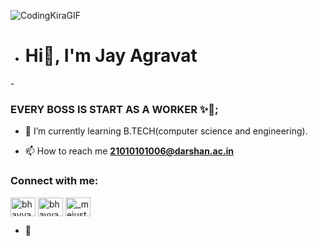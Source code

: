 ![CodingKiraGIF](https://user-images.githubusercontent.com/102980012/207538063-269bf95f-a3c2-47b5-8980-abcdeb40db95.gif)

- <h1>Hi👋, I'm  Jay Agravat</h1>

-<h3>EVERY BOSS IS START AS A WORKER ✨🎯;</h3>


- 🌱 I’m currently learning B.TECH(computer science and engineering).

- 📫 How to reach me **21010101006@darshan.ac.in**

<h3 align="left">Connect with me:</h3>
<p align="left">
<a href="https://twitter.com/bhavya_barai_" target="blank"><img align="center" src="https://raw.githubusercontent.com/rahuldkjain/github-profile-readme-generator/master/src/images/icons/Social/twitter.svg" alt="bhavya_barai_" height="30" width="40" /></a>
<a href="https://linkedin.com/in/Jay Agravat" target="blank"><img align="center" src="https://raw.githubusercontent.com/rahuldkjain/github-profile-readme-generator/master/src/images/icons/Social/linked-in-alt.svg" alt="bhavya barai" height="30" width="40" /></a>
<a href="https://instagram.com/jay_agravat_07" target="blank"><img align="center" src="https://raw.githubusercontent.com/rahuldkjain/github-profile-readme-generator/master/src/images/icons/Social/instagram.svg" alt="_mejustbhavya_" height="30" width="40" /></a>
</p>

- 🤝



